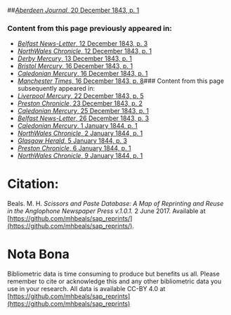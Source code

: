 ##[*Aberdeen Journal*, 20 December 1843, p. 1](https://mhbeals.github.io/sap_html/Aberdeen-Journal/Aberdeen-Journal-20-December-1843-p-1)

### Content from this page previously appeared in:
+ [*Belfast News-Letter*, 12 December 1843, p. 3](https://mhbeals.github.io/sap_html/Belfast-News-Letter/Belfast-News-Letter-12-December-1843-p-3)
+ [*NorthWales Chronicle*, 12 December 1843, p. 1](https://mhbeals.github.io/sap_html/NorthWales-Chronicle/NorthWales-Chronicle-12-December-1843-p-1)
+ [*Derby Mercury*, 13 December 1843, p. 1](https://mhbeals.github.io/sap_html/Derby-Mercury/Derby-Mercury-13-December-1843-p-1)
+ [*Bristol Mercury*, 16 December 1843, p. 1](https://mhbeals.github.io/sap_html/Bristol-Mercury/Bristol-Mercury-16-December-1843-p-1)
+ [*Caledonian Mercury*, 16 December 1843, p. 1](https://mhbeals.github.io/sap_html/Caledonian-Mercury/Caledonian-Mercury-16-December-1843-p-1)
+ [*Manchester Times*, 16 December 1843, p. 8](https://mhbeals.github.io/sap_html/Manchester-Times/Manchester-Times-16-December-1843-p-8)### Content from this page subsequently appeared in:
+ [*Liverpool Mercury*, 22 December 1843, p. 5](https://mhbeals.github.io/sap_html/Liverpool-Mercury/Liverpool-Mercury-22-December-1843-p-5)
+ [*Preston Chronicle*, 23 December 1843, p. 2](https://mhbeals.github.io/sap_html/Preston-Chronicle/Preston-Chronicle-23-December-1843-p-2)
+ [*Caledonian Mercury*, 25 December 1843, p. 1](https://mhbeals.github.io/sap_html/Caledonian-Mercury/Caledonian-Mercury-25-December-1843-p-1)
+ [*Belfast News-Letter*, 26 December 1843, p. 3](https://mhbeals.github.io/sap_html/Belfast-News-Letter/Belfast-News-Letter-26-December-1843-p-3)
+ [*Caledonian Mercury*, 1 January 1844, p. 1](https://mhbeals.github.io/sap_html/Caledonian-Mercury/Caledonian-Mercury-1-January-1844-p-1)
+ [*NorthWales Chronicle*, 2 January 1844, p. 1](https://mhbeals.github.io/sap_html/NorthWales-Chronicle/NorthWales-Chronicle-2-January-1844-p-1)
+ [*Glasgow Herald*, 5 January 1844, p. 3](https://mhbeals.github.io/sap_html/Glasgow-Herald/Glasgow-Herald-5-January-1844-p-3)
+ [*Preston Chronicle*, 6 January 1844, p. 1](https://mhbeals.github.io/sap_html/Preston-Chronicle/Preston-Chronicle-6-January-1844-p-1)
+ [*NorthWales Chronicle*, 9 January 1844, p. 1](https://mhbeals.github.io/sap_html/NorthWales-Chronicle/NorthWales-Chronicle-9-January-1844-p-1)
                    
# Citation: 

Beals. M. H. *Scissors and Paste Database: A Map of Reprinting and Reuse in the Anglophone Newspaper Press v.1.0.1.* 2 June 2017. Available at [https://github.com/mhbeals/sap_reprints/](https://github.com/mhbeals/sap_reprints/). 
                    
# Nota Bona

Bibliometric data is time consuming to produce but benefits us all. Please remember to cite or acknowledge this and any other bibliometric data you use in your research. All data is available CC-BY 4.0 at [https://github.com/mhbeals/sap_reprints](https://github.com/mhbeals/sap_reprints)